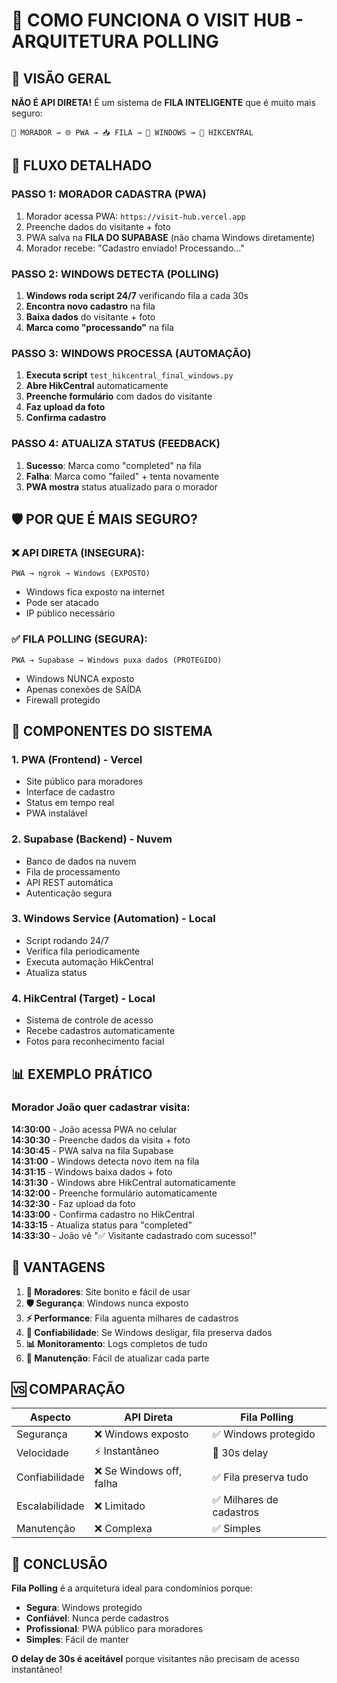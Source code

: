 # 🏢 COMO FUNCIONA O VISIT HUB - ARQUITETURA POLLING

## 🎯 VISÃO GERAL

**NÃO É API DIRETA!** É um sistema de **FILA INTELIGENTE** que é muito mais seguro:

```
📱 MORADOR → 🌐 PWA → 📥 FILA → 🔄 WINDOWS → 🏢 HIKCENTRAL
```

## 🔄 FLUXO DETALHADO

### **PASSO 1: MORADOR CADASTRA (PWA)**
1. Morador acessa PWA: `https://visit-hub.vercel.app`
2. Preenche dados do visitante + foto
3. PWA salva na **FILA DO SUPABASE** (não chama Windows diretamente)
4. Morador recebe: "Cadastro enviado! Processando..."

### **PASSO 2: WINDOWS DETECTA (POLLING)**
1. **Windows roda script 24/7** verificando fila a cada 30s
2. **Encontra novo cadastro** na fila
3. **Baixa dados** do visitante + foto
4. **Marca como "processando"** na fila

### **PASSO 3: WINDOWS PROCESSA (AUTOMAÇÃO)**
1. **Executa script** `test_hikcentral_final_windows.py`
2. **Abre HikCentral** automaticamente
3. **Preenche formulário** com dados do visitante
4. **Faz upload da foto** 
5. **Confirma cadastro**

### **PASSO 4: ATUALIZA STATUS (FEEDBACK)**
1. **Sucesso**: Marca como "completed" na fila
2. **Falha**: Marca como "failed" + tenta novamente
3. **PWA mostra** status atualizado para o morador

## 🛡️ POR QUE É MAIS SEGURO?

### **❌ API DIRETA (INSEGURA):**
```
PWA → ngrok → Windows (EXPOSTO)
```
- Windows fica exposto na internet
- Pode ser atacado
- IP público necessário

### **✅ FILA POLLING (SEGURA):**
```
PWA → Supabase → Windows puxa dados (PROTEGIDO)
```
- Windows NUNCA exposto
- Apenas conexões de SAÍDA
- Firewall protegido

## 🔧 COMPONENTES DO SISTEMA

### **1. PWA (Frontend) - Vercel**
- Site público para moradores
- Interface de cadastro
- Status em tempo real
- PWA instalável

### **2. Supabase (Backend) - Nuvem**
- Banco de dados na nuvem
- Fila de processamento
- API REST automática
- Autenticação segura

### **3. Windows Service (Automation) - Local**
- Script rodando 24/7
- Verifica fila periodicamente
- Executa automação HikCentral
- Atualiza status

### **4. HikCentral (Target) - Local**
- Sistema de controle de acesso
- Recebe cadastros automaticamente
- Fotos para reconhecimento facial

## 📊 EXEMPLO PRÁTICO

### **Morador João quer cadastrar visita:**

**14:30:00** - João acessa PWA no celular  
**14:30:30** - Preenche dados da visita + foto  
**14:30:45** - PWA salva na fila Supabase  
**14:31:00** - Windows detecta novo item na fila  
**14:31:15** - Windows baixa dados + foto  
**14:31:30** - Windows abre HikCentral automaticamente  
**14:32:00** - Preenche formulário automaticamente  
**14:32:30** - Faz upload da foto  
**14:33:00** - Confirma cadastro no HikCentral  
**14:33:15** - Atualiza status para "completed"  
**14:33:30** - João vê "✅ Visitante cadastrado com sucesso!"  

## 🚀 VANTAGENS

1. **📱 Moradores**: Site bonito e fácil de usar
2. **🛡️ Segurança**: Windows nunca exposto
3. **⚡ Performance**: Fila aguenta milhares de cadastros
4. **🔄 Confiabilidade**: Se Windows desligar, fila preserva dados
5. **📊 Monitoramento**: Logs completos de tudo
6. **🔧 Manutenção**: Fácil de atualizar cada parte

## 🆚 COMPARAÇÃO

| Aspecto | API Direta | Fila Polling |
|---------|------------|--------------|
| Segurança | ❌ Windows exposto | ✅ Windows protegido |
| Velocidade | ⚡ Instantâneo | 🔄 30s delay |
| Confiabilidade | ❌ Se Windows off, falha | ✅ Fila preserva tudo |
| Escalabilidade | ❌ Limitado | ✅ Milhares de cadastros |
| Manutenção | ❌ Complexa | ✅ Simples |

## 🎯 CONCLUSÃO

**Fila Polling** é a arquitetura ideal para condomínios porque:
- **Segura**: Windows protegido
- **Confiável**: Nunca perde cadastros  
- **Profissional**: PWA público para moradores
- **Simples**: Fácil de manter

**O delay de 30s é aceitável** porque visitantes não precisam de acesso instantâneo! 